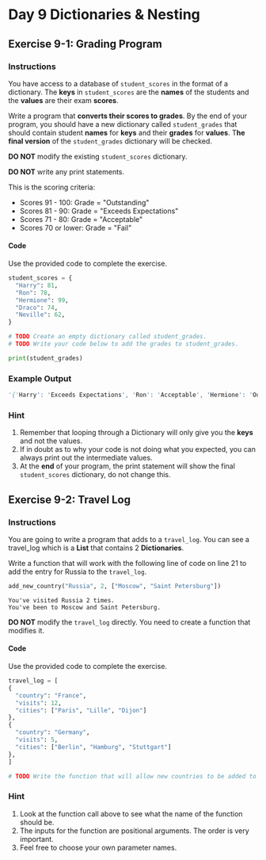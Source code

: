 # Day 9 Dictionaries & Nesting

## Exercise 9-1: Grading Program

### Instructions

You have access to a database of `student_scores` in the format of a dictionary. The **keys** in `student_scores` are the **names** of the students and the **values** are their exam **scores**.

Write a program that **converts their scores to grades**. By the end of your program, you should have a new dictionary called `student_grades` that should contain student **names** for **keys** and their **grades** for **values**. T**he final version** of the `student_grades` dictionary will be checked.

**DO NOT** modify the existing `student_scores` dictionary.

**DO NOT** write any print statements.

This is the scoring criteria:

- Scores 91 - 100: Grade = "Outstanding"
- Scores 81 - 90: Grade = "Exceeds Expectations"
- Scores 71 - 80: Grade = "Acceptable"
- Scores 70 or lower: Grade = "Fail"

#### Code

Use the provided code to complete the exercise.

```python
student_scores = {
  "Harry": 81,
  "Ron": 78,
  "Hermione": 99, 
  "Draco": 74,
  "Neville": 62,
}

# TODO Create an empty dictionary called student_grades.
# TODO Write your code below to add the grades to student_grades.

print(student_grades)
```

### Example Output

```python
'{'Harry': 'Exceeds Expectations', 'Ron': 'Acceptable', 'Hermione': 'Outstanding', 'Draco': 'Acceptable', 'Neville': 'Fail'}'
```

### Hint

1. Remember that looping through a Dictionary will only give you the **keys** and not the values.
2. If in doubt as to why your code is not doing what you expected, you can always print out the intermediate values.
3. At the **end** of your program, the print statement will show the final `student_scores` dictionary, do not change this.

## Exercise 9-2: Travel Log

### Instructions

You are going to write a program that adds to a `travel_log`. You can see a travel_log which is a **List** that contains 2 **Dictionaries**.

Write a function that will work with the following line of code on line 21 to add the entry for Russia to the `travel_log`.

```python
add_new_country("Russia", 2, ["Moscow", "Saint Petersburg"])
```

    You've visited Russia 2 times.
    You've been to Moscow and Saint Petersburg.

**DO NOT** modify the `travel_log` directly. You need to create a function that modifies it.

#### Code

Use the provided code to complete the exercise.

```python
travel_log = [
{
  "country": "France",
  "visits": 12,
  "cities": ["Paris", "Lille", "Dijon"]
},
{
  "country": "Germany",
  "visits": 5,
  "cities": ["Berlin", "Hamburg", "Stuttgart"]
},
]

# TODO Write the function that will allow new countries to be added to the travel_log.
```

### Hint

1. Look at the function call above to see what the name of the function should be.
2. The inputs for the function are positional arguments. The order is very important.
3. Feel free to choose your own parameter names.
